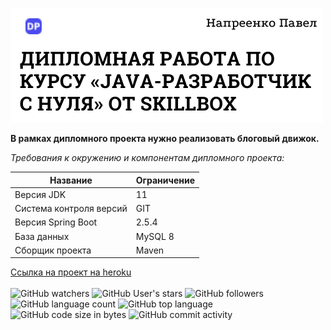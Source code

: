 ![](/images/logo.png)

**В рамках дипломного проекта нужно реализовать блоговый движок.**

*Требования к окружению и компонентам дипломного проекта:*

**Название**               |     **Ограничение**
---------------------------- | ----------------------
Версия JDK                   |     11
Система контроля версий      |     GIT
Версия Spring Boot           |     2.5.4
База данных                  |     MySQL 8
Сборщик проекта              |     Maven

<a href="https://napreenko-java-skillbox.herokuapp.com" class="button">Ссылка на проект на heroku</a>
<br></br>
<img alt="GitHub watchers" src="https://img.shields.io/github/watchers/PavelNapreenko/blog-engine?color=green&style=plastic">
<img alt="GitHub User's stars" src="https://img.shields.io/github/stars/PavelNapreenko?color=blue&style=plastic">
<img alt="GitHub followers" src="https://img.shields.io/github/followers/PavelNapreenko?color=orange&style=plastic">
<img alt="GitHub language count" src="https://img.shields.io/github/languages/count/PavelNapreenko/blog-engine?style=plastic">
<img alt="GitHub top language" src="https://img.shields.io/github/languages/top/PavelNapreenko/blog-engine?color=yellow&style=plastic">
<img alt="GitHub code size in bytes" src="https://img.shields.io/github/languages/code-size/PavelNapreenko/blog-engine?color=brown&style=plastic">
<img alt="GitHub commit activity" src="https://img.shields.io/github/commit-activity/m/PavelNapreenko/blog-engine?color=pink&style=plastic">
